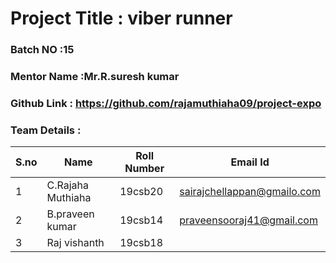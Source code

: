 # Project Title : viber runner
### Batch NO :15
### Mentor Name :Mr.R.suresh kumar
### Github Link : https://github.com/rajamuthiaha09/project-expo
### Team Details :
| S.no  | Name  | Roll Number  | Email Id  |
|-------|-------|--------------|-----------|
| 1  |  C.Rajaha Muthiaha |19csb20   |sairajchellappan@gmailo.com   
|  2 |B.praveen kumar   |19csb14   |praveensooraj41@gmail.com   |
| 3  | Raj vishanth  | 19csb18  |   |

